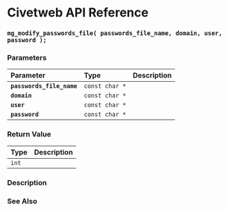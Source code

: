 # Civetweb API Reference

### `mg_modify_passwords_file( passwords_file_name, domain, user, password );`

### Parameters

| Parameter | Type | Description |
| :--- | :--- | :--- |
|**`passwords_file_name`**|`const char *`||
|**`domain`**|`const char *`||
|**`user`**|`const char *`||
|**`password`**|`const char *`||

### Return Value

| Type | Description |
| :--- | :--- |
|`int`||

### Description

### See Also
